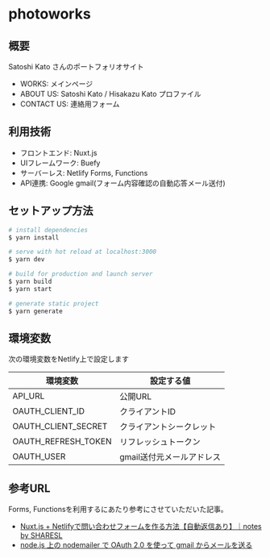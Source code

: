 # photoworks

## 概要

Satoshi Kato さんのポートフォリオサイト

- WORKS: メインページ
- ABOUT US: Satoshi Kato / Hisakazu Kato プロファイル
- CONTACT US: 連絡用フォーム

## 利用技術

- フロントエンド: Nuxt.js
- UIフレームワーク: Buefy
- サーバーレス: Netlify Forms, Functions
- API連携: Google gmail(フォーム内容確認の自動応答メール送付)

## セットアップ方法

```bash
# install dependencies
$ yarn install

# serve with hot reload at localhost:3000
$ yarn dev

# build for production and launch server
$ yarn build
$ yarn start

# generate static project
$ yarn generate
```

## 環境変数

次の環境変数をNetlify上で設定します

| 環境変数 | 設定する値 |
|--|--|
|API_URL|公開URL|
|OAUTH_CLIENT_ID|クライアントID|
|OAUTH_CLIENT_SECRET|クライアントシークレット|
|OAUTH_REFRESH_TOKEN|リフレッシュトークン|
|OAUTH_USER|gmail送付元メールアドレス|

## 参考URL

Forms, Functionsを利用するにあたり参考にさせていただいた記事。

- [Nuxt.js + Netlifyで問い合わせフォームを作る方法【自動返信あり】｜notes by SHARESL](https://notes.sharesl.net/articles/1711/)
- [node.js 上の nodemailer で OAuth 2.0 を使って gmail からメールを送る](https://gist.github.com/neguse11/bc09d86e7acbd6442cd4)

